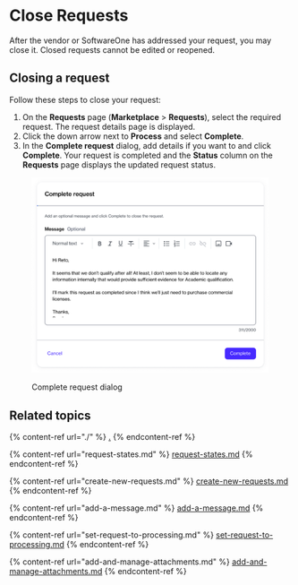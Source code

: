 # Close Requests

After the vendor or SoftwareOne has addressed your request, you may close it. Closed requests cannot be edited or reopened.

## Closing a request

Follow these steps to close your request:

1. On the **Requests** page (**Marketplace** > **Requests**), select the required request. The request details page is displayed.
2. Click the down arrow next to **Process** and select **Complete**.&#x20;
3. In the **Complete request** dialog, add details if you want to and click **Complete**. Your request is completed and the **Status** column on the **Requests** page displays the updated request status.

<figure><img src="../../../.gitbook/assets/image (945).png" alt="" width="563"><figcaption><p>Complete request dialog</p></figcaption></figure>

## Related topics

{% content-ref url="./" %}
[.](./)
{% endcontent-ref %}

{% content-ref url="request-states.md" %}
[request-states.md](request-states.md)
{% endcontent-ref %}

{% content-ref url="create-new-requests.md" %}
[create-new-requests.md](create-new-requests.md)
{% endcontent-ref %}

{% content-ref url="add-a-message.md" %}
[add-a-message.md](add-a-message.md)
{% endcontent-ref %}

{% content-ref url="set-request-to-processing.md" %}
[set-request-to-processing.md](set-request-to-processing.md)
{% endcontent-ref %}

{% content-ref url="add-and-manage-attachments.md" %}
[add-and-manage-attachments.md](add-and-manage-attachments.md)
{% endcontent-ref %}
